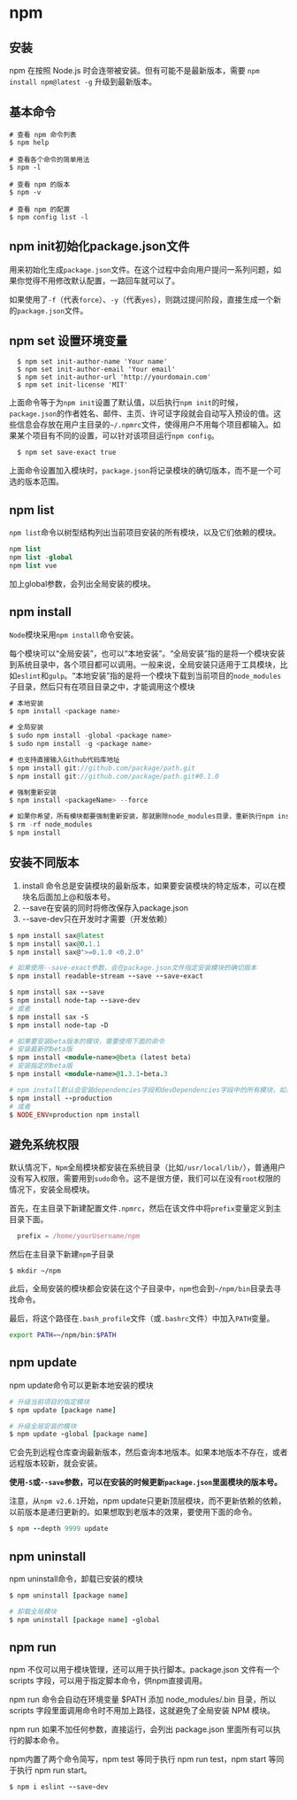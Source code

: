 # npm

## 安装

npm 在按照 Node.js 时会连带被安装。但有可能不是最新版本，需要 `npm install npm@latest -g` 升级到最新版本。

## 基本命令

```
# 查看 npm 命令列表
$ npm help

# 查看各个命令的简单用法
$ npm -l

# 查看 npm 的版本
$ npm -v

# 查看 npm 的配置
$ npm config list -l
```

## npm init初始化package.json文件

用来初始化生成`package.json`文件。在这个过程中会向用户提问一系列问题，如果你觉得不用修改默认配置，一路回车就可以了。

如果使用了`-f`（代表`force`）、`-y`（代表`yes`），则跳过提问阶段，直接生成一个新的`package.json`文件。

## npm set 设置环境变量

```
  $ npm set init-author-name 'Your name'
  $ npm set init-author-email 'Your email'
  $ npm set init-author-url 'http://yourdomain.com'
  $ npm set init-license 'MIT'
```

上面命令等于为`npm init`设置了默认值，以后执行`npm init`的时候，`package.json`的作者姓名、邮件、主页、许可证字段就会自动写入预设的值。这些信息会存放在用户主目录的`~/.npmrc`文件，使得用户不用每个项目都输入。如果某个项目有不同的设置，可以针对该项目运行`npm config`。

```bash
  $ npm set save-exact true
```

上面命令设置加入模块时，`package.json`将记录模块的确切版本，而不是一个可选的版本范围。

## npm list

`npm list`命令以树型结构列出当前项目安装的所有模块，以及它们依赖的模块。

```php
npm list
npm list -global
npm list vue
```

加上global参数，会列出全局安装的模块。

## npm install

`Node`模块采用`npm install`命令安装。

每个模块可以“全局安装”，也可以“本地安装”。“全局安装”指的是将一个模块安装到系统目录中，各个项目都可以调用。一般来说，全局安装只适用于工具模块，比如`eslint`和`gulp`。“本地安装”指的是将一个模块下载到当前项目的`node_modules`子目录，然后只有在项目目录之中，才能调用这个模块

```csharp
# 本地安装
$ npm install <package name>

# 全局安装
$ sudo npm install -global <package name>
$ sudo npm install -g <package name>

# 也支持直接输入Github代码库地址
$ npm install git://github.com/package/path.git
$ npm install git://github.com/package/path.git#0.1.0

# 强制重新安装
$ npm install <packageName> --force

# 如果你希望，所有模块都要强制重新安装，那就删除node_modules目录，重新执行npm install
$ rm -rf node_modules
$ npm install
```

## 安装不同版本

1. install 命令总是安装模块的最新版本，如果要安装模块的特定版本，可以在模块名后面加上@和版本号。
2. --save在安装的同时将修改保存入package.json
3. --save-dev只在开发时才需要（开发依赖）

```ruby
$ npm install sax@latest
$ npm install sax@0.1.1
$ npm install sax@">=0.1.0 <0.2.0"

# 如果使用--save-exact参数，会在package.json文件指定安装模块的确切版本
$ npm install readable-stream --save --save-exact

$ npm install sax --save
$ npm install node-tap --save-dev
# 或者
$ npm install sax -S
$ npm install node-tap -D

# 如果要安装beta版本的模块，需要使用下面的命令
# 安装最新的beta版
$ npm install <module-name>@beta (latest beta)
# 安装指定的beta版
$ npm install <module-name>@1.3.1-beta.3

# npm install默认会安装dependencies字段和devDependencies字段中的所有模块，如果使用--production参数，可以只安装dependencies字段的模块
$ npm install --production
# 或者
$ NODE_ENV=production npm install
```

## 避免系统权限

默认情况下，`Npm`全局模块都安装在系统目录（比如`/usr/local/lib/`），普通用户没有写入权限，需要用到`sudo`命令。这不是很方便，我们可以在没有`root`权限的情况下，安装全局模块。

首先，在主目录下新建配置文件`.npmrc`，然后在该文件中将`prefix`变量定义到主目录下面。

```jsx
  prefix = /home/yourUsername/npm
```

然后在主目录下新建`npm`子目录

```undefined
$ mkdir ~/npm
```

此后，全局安装的模块都会安装在这个子目录中，`npm`也会到`~/npm/bin`目录去寻找命令。

最后，将这个路径在`.bash_profile`文件（或`.bashrc`文件）中加入`PATH`变量。

```bash
export PATH=~/npm/bin:$PATH
```

## npm update

npm update命令可以更新本地安装的模块

```ruby
# 升级当前项目的指定模块
$ npm update [package name]

# 升级全局安装的模块
$ npm update -global [package name]
```

它会先到远程仓库查询最新版本，然后查询本地版本。如果本地版本不存在，或者远程版本较新，就会安装。

**使用`-S`或`--save`参数，可以在安装的时候更新`package.json`里面模块的版本号。**

注意，从`npm v2.6.1`开始，npm update只更新顶层模块，而不更新依赖的依赖，以前版本是递归更新的。如果想取到老版本的效果，要使用下面的命令。

```ruby
$ npm --depth 9999 update
```

## npm uninstall

npm uninstall命令，卸载已安装的模块

```ruby
$ npm uninstall [package name]

# 卸载全局模块
$ npm uninstall [package name] -global
```

## npm run

npm 不仅可以用于模块管理，还可以用于执行脚本。package.json 文件有一个 scripts 字段，可以用于指定脚本命令，供npm直接调用。

npm run 命令会自动在环境变量 $PATH 添加 node_modules/.bin 目录，所以 scripts 字段里面调用命令时不用加上路径，这就避免了全局安装 NPM 模块。

npm run 如果不加任何参数，直接运行，会列出 package.json 里面所有可以执行的脚本命令。

npm内置了两个命令简写，npm test 等同于执行 npm run test，npm start 等同于执行 npm run start。

```ruby
$ npm i eslint --save-dev
```